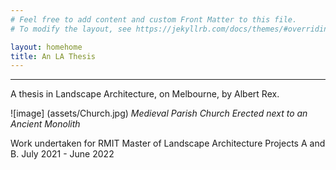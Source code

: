 ```yaml
---
# Feel free to add content and custom Front Matter to this file.
# To modify the layout, see https://jekyllrb.com/docs/themes/#overriding-theme-defaults

layout: homehome
title: An LA Thesis
---
```


---
A thesis in Landscape Architecture, on Melbourne, by Albert Rex.

![image] (assets/Church.jpg)
*Medieval Parish Church Erected next to an Ancient Monolith*

Work undertaken for RMIT Master of Landscape Architecture Projects A and B.
July 2021 - June 2022

